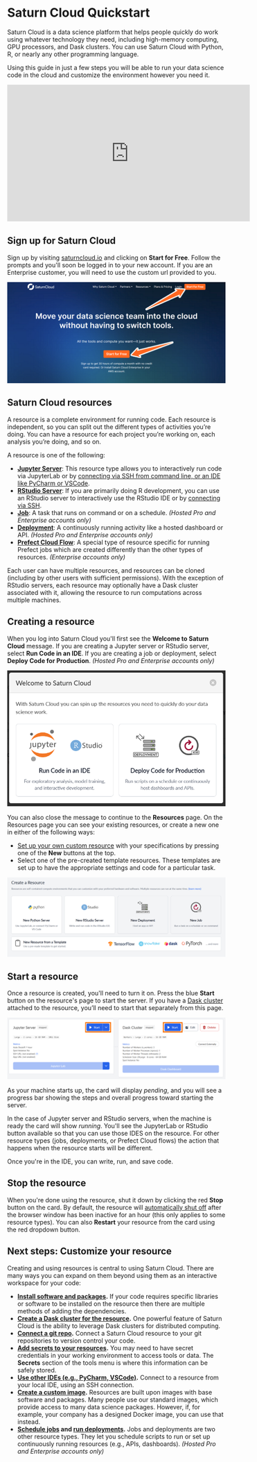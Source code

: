 # Saturn Cloud Quickstart

Saturn Cloud is a data science platform that helps people quickly do work using whatever technology they need, including high-memory computing, GPU processors, and Dask clusters. You can use Saturn Cloud with Python, R, or nearly any other programming language.

Using this guide in just a few steps you will be able to run your data science code in the cloud and customize the environment however you need it.

<div class="text-center py-3 row">
<div class="embed-responsive embed-responsive-16by9 col-md-10 offset-md-1 col-lg-8 offset-lg-2">
<iframe width="560" height="315" src="https://www.youtube.com/embed/qE0zhXouDSo" title="YouTube video player"
frameborder="0"
allow="accelerometer; autoplay; clipboard-write; encrypted-media; gyroscope; picture-in-picture"
allowfullscreen class="embed-responsive-item"></iframe>
</div>
</div>

## Sign up for Saturn Cloud

Sign up by visiting [saturncloud.io](https://www.saturncloud.io/s/) and clicking on **Start for Free**. Follow the prompts and you'll soon be logged in to your new account. If you are an Enterprise customer, you will need to use the custom url provided to you.

![Saturn Cloud homepage with arrows pointing to "Start for Free"](/images/docs/homepage_signup_arrows_new.png "doc-image")

## Saturn Cloud resources

A resource is a complete environment for running code. Each resource is independent, so you can split out the different types of activities you’re doing. You can have a resource for each project you’re working on, each analysis you’re doing, and so on.

A resource is one of the following:

-   **[Jupyter Server](<docs/using-saturn-cloud/resources/jupyter-servers.md>)**: This resource type allows you to interactively run code via JupyterLab or by [connecting via SSH from command line, or an IDE like PyCharm or VSCode](<docs/using-saturn-cloud/ide_ssh.md>).
-   **[RStudio Server](<docs/using-saturn-cloud/resources/rstudio-servers.md>)**: If you are primarily doing R development, you can use an RStudio server to interactively use the RStudio IDE or by [connecting via SSH](<docs/using-saturn-cloud/ide_ssh.md>).
-   **[Job](<docs/using-saturn-cloud/resources/jobs.md>)**: A task that runs on command or on a schedule. _(Hosted Pro and Enterprise accounts only)_
-   **[Deployment](<docs/using-saturn-cloud/resources/deployments.md>)**: A continuously running activity like a hosted dashboard or API. _(Hosted Pro and Enterprise accounts only)_
-   **[Prefect Cloud Flow](<docs/using-saturn-cloud/resources/prefect-cloud-flows.md>)**: A special type of resource specific for running Prefect jobs which are created differently than the other types of resources. _(Enterprise accounts only)_

Each user can have multiple resources, and resources can be cloned (including by other users with sufficient permissions). With the exception of RStudio servers, each resource may optionally have a Dask cluster associated with it, allowing the resource to run computations across multiple machines.

## Creating a resource

When you log into Saturn Cloud you'll first see the **Welcome to Saturn Cloud** message. If you are creating a Jupyter server or RStudio server, select **Run Code in an IDE**. If you are creating a job or deployment, select **Deploy Code for Production**. _(Hosted Pro and Enterprise accounts only)_

![Screenshot of the welcome message](/images/docs/welcome-message-popup.png "doc-image")

You can also close the message to continue to the **Resources** page. On the Resources page you can see your existing resources, or create a new one in either of the following ways:

-   [Set up your own custom resource](<docs/admin/active-resources.md>) with your specifications by pressing one of the **New** buttons at the top.
-   Select one of the pre-created template resources. These templates are set up to have the appropriate settings and code for a particular task.

![Screenshot of the resource page](/images/docs/create-resource-buttons-new.png "doc-image")

## Start a resource

Once a resource is created, you'll need to turn it on. Press the blue **Start** button on the resource's page to start the server. If you have a [Dask cluster](<docs/using-saturn-cloud/create_dask_cluster.md>) attached to the resource, you’ll need to start that separately from this page.

![Screenshot of card in resource for Jupyter server with a rectangle around the start button](/images/docs/start_resource_button_rectangles_new.png "doc-image")

As your machine starts up, the card will display _pending_, and you will see a progress bar showing the steps and overall progress toward starting the server.

In the case of Jupyter server and RStudio servers, when the machine is ready the card will show _running_. You'll see the JupyterLab or RStudio button available so that you can use those IDES on the resource. For other resource types (jobs, deployments, or Prefect Cloud flows) the action that happens when the resource starts will be different.

Once you're in the IDE, you can write, run, and save code.

## Stop the resource

When you're done using the resource, shut it down by clicking the red **Stop** button on the card. By default, the resource will [automatically shut off](<docs/using-saturn-cloud/autoshutoff.md>) after the browser window has been inactive for an hour (this only applies to some resource types). You can also **Restart** your resource from the card using the red dropdown button.

## Next steps: Customize your resource

Creating and using resources is central to using Saturn Cloud. There are many ways you can expand on them beyond using them as an interactive workspace for your code:

-   **[Install software and packages](<docs/using-saturn-cloud/install-packages.md>).** If your code requires specific libraries or software to be installed on the resource then there are multiple methods of adding the dependencies.
-   **[Create a Dask cluster for the resource](<docs/using-saturn-cloud/create_dask_cluster.md>).** One powerful feature of Saturn Cloud is the ability to leverage Dask clusters for distributed computing.
-   **[Connect a git repo](<docs/using-saturn-cloud/gitrepo.md>).** Connect a Saturn Cloud resource to your git repositories to version control your code.
-   **[Add secrets to your resources](<docs/enterprise/installation-options/encrypting-kubernetes-secrets.md>).** You may need to have secret credentials in your working environment to access tools or data. The **Secrets** section of the tools menu is where this information can be safely stored.
-   **[Use other IDEs (e.g., PyCharm, VSCode)](<docs/using-saturn-cloud/ide_ssh.md>).** Connect to a resource from your local IDE, using an SSH connection.
-   **[Create a custom image](<docs/using-saturn-cloud/manage-images/build-images/create-images.md>).** Resources are built upon images with base software and packages. Many people use our standard images, which provide access to many data science packages. However, if, for example, your company has a designed Docker image, you can use that instead.
-   **[Schedule jobs](<docs/using-saturn-cloud/resources/jobs.md>) and [run deployments](<docs/using-saturn-cloud/resources/deployments.md>).** Jobs and deployments are two other resource types. They let you schedule scripts to run or set up continuously running resources (e.g., APIs, dashboards). _(Hosted Pro and Enterprise accounts only)_
